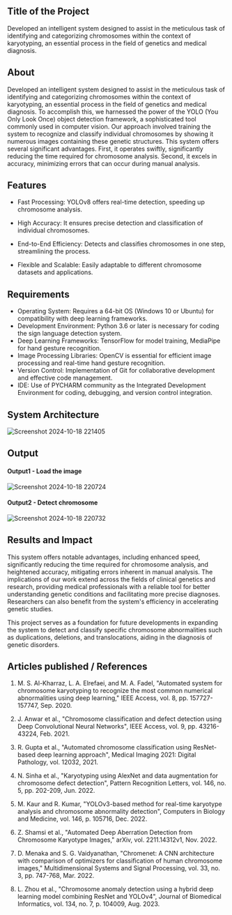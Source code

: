 ## Title of the Project
Developed an intelligent system designed to assist in the meticulous task of identifying and categorizing chromosomes within the context of karyotyping, an essential process in the field of genetics and medical diagnosis.

## About
<!--Detailed Description about the project-->
Developed an intelligent system designed to assist in the meticulous task of identifying and categorizing chromosomes within the context of karyotyping, an essential process in the field of genetics and medical diagnosis. To accomplish this, we harnessed the power of the YOLO (You Only Look Once) object detection framework, a sophisticated tool commonly used in computer vision. Our approach involved training the system to recognize and classify individual chromosomes by showing it numerous images containing these genetic structures. This system offers several significant advantages. First, it operates swiftly, significantly reducing the time required for chromosome analysis. Second, it excels in accuracy, minimizing errors that can occur during manual analysis.

## Features
<!--List the features of the project as shown below-->
*  Fast Processing: YOLOv8 offers real-time detection, speeding up chromosome analysis.

*  High Accuracy: It ensures precise detection and classification of individual chromosomes.

*  End-to-End Efficiency: Detects and classifies chromosomes in one step, streamlining the process.
  
*  Flexible and Scalable: Easily adaptable to different chromosome datasets and applications.


## Requirements
<!--List the requirements of the project as shown below-->
* Operating System: Requires a 64-bit OS (Windows 10 or Ubuntu) for compatibility with deep learning frameworks.
* Development Environment: Python 3.6 or later is necessary for coding the sign language detection system.
* Deep Learning Frameworks: TensorFlow for model training, MediaPipe for hand gesture recognition.
* Image Processing Libraries: OpenCV is essential for efficient image processing and real-time hand gesture recognition.
* Version Control: Implementation of Git for collaborative development and effective code management.
* IDE: Use of  PYCHARM community as the Integrated Development Environment for coding, debugging, and version control integration.

## System Architecture
<!--Embed the system architecture diagram as shown below-->

![Screenshot 2024-10-18 221405](https://github.com/user-attachments/assets/42f3d895-0618-4133-805f-79a2436d4805)

## Output
<!--Embed the Output picture at respective places as shown below as shown below-->
#### Output1 - Load the image

![Screenshot 2024-10-18 220724](https://github.com/user-attachments/assets/1f5e469c-d291-4902-b481-4dcd4529c0b4)

#### Output2 - Detect chromosome

![Screenshot 2024-10-18 220732](https://github.com/user-attachments/assets/cecfd6f7-a553-4668-a20c-577e7a5be47a)

## Results and Impact
<!--Give the results and impact as shown below-->
This system offers notable advantages, including enhanced speed, significantly reducing the time required for chromosome analysis, and heightened accuracy, mitigating errors inherent in manual analysis. The implications of our work extend across the fields of clinical genetics and research, providing medical professionals with a reliable tool for better understanding genetic conditions and facilitating more precise diagnoses. Researchers can also benefit from the system's efficiency in accelerating genetic studies. 

This project serves as a foundation for future developments in expanding the system to detect and classify specific chromosome abnormalities such as duplications, deletions, and translocations, aiding in the diagnosis of genetic disorders.

## Articles published / References
1. M. S. Al-Kharraz, L. A. Elrefaei, and M. A. Fadel, "Automated system for chromosome karyotyping to recognize the most common numerical abnormalities using deep learning," IEEE Access, vol. 8, pp. 157727-157747, Sep. 2020.

2. J. Anwar et al., "Chromosome classification and defect detection using Deep Convolutional Neural Networks", IEEE Access, vol. 9, pp. 43216-43224, Feb. 2021.

3. R. Gupta et al., "Automated chromosome classification using ResNet-based deep learning approach", Medical Imaging 2021: Digital Pathology, vol. 12032, 2021.

4. N. Sinha et al., "Karyotyping using AlexNet and data augmentation for chromosome defect detection", Pattern Recognition Letters, vol. 146, no. 5, pp. 202-209, Jun. 2022.

5. M. Kaur and R. Kumar, "YOLOv3-based method for real-time karyotype analysis and chromosome abnormality detection", Computers in Biology and Medicine, vol. 146, p. 105716, Dec. 2022.

6. Z. Shamsi et al., "Automated Deep Aberration Detection from Chromosome Karyotype Images," arXiv, vol. 2211.14312v1, Nov. 2022.

7. D. Menaka and S. G. Vaidyanathan, "Chromenet: A CNN architecture with comparison of optimizers for classification of human chromosome images," Multidimensional Systems and Signal Processing, vol. 33, no. 3, pp. 747-768, Mar. 2022.

8. L. Zhou et al., "Chromosome anomaly detection using a hybrid deep learning model combining ResNet and YOLOv4", Journal of Biomedical Informatics, vol. 134, no. 7, p. 104009, Aug. 2023.
